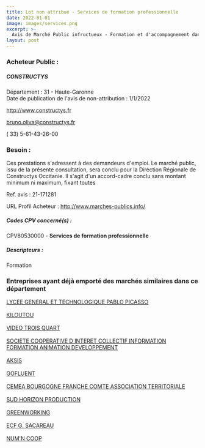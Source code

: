 ```yaml
---
title: Lot non attribué - Services de formation professionnelle
date: 2022-01-01
image: images/services.png
excerpt: >-
  Avis de Marché Public infructueux - Formation et d'accompagnement dans le cadre de Préparations Opérationnelles à l'Emploi Collectives (Poec) - Région Occitanie
layout: post
---
```


### Acheteur Public :
##### CONSTRUCTYS
Département : 31 - Haute-Garonne<br/>
Date de publication de l'avis de non-attribution : 1/1/2022


http://www.constructys.fr

bruno.oliva@constructys.fr

( 33) 5-61-43-26-00
### Besoin :

Ces prestations s'adressent à des demandeurs d'emploi. Le marché public, issu de la présente consultation, sera conclu pour la Direction Régionale de Constructys Occitanie. Il s'agit d'un accord-cadre conclu sans montant minimum ni maximum, fixant toutes

Ref. avis : 21-171281

URL Profil Acheteur : http://www.marches-publics.info/

##### Codes CPV concerné(s) :
CPV80530000 - **Services de formation professionnelle** <br/>

##### Descripteurs :
Formation <br/>

### Entreprises ayant déjà emporté des marchés similaires dans ce département
<a href="/entreprise-544/siren-196600142">LYCEE GENERAL ET TECHNOLOGIQUE PABLO PICASSO</a><br/><br/>
<a href="/entreprise-545/siren-317686061">KILOUTOU</a><br/><br/>
<a href="/entreprise-548/siren-333159192">VIDEO TROIS QUART</a><br/><br/>
<a href="/entreprise-552/siren-380788869">SOCIETE COOPERATIVE D INTERET COLLECTIF INFORMATION FORMATION ANIMATION DEVELOPPEMENT</a><br/><br/>
<a href="/entreprise-553/siren-390174621">AKSIS</a><br/><br/>
<a href="/entreprise-560/siren-433467529">GOFLUENT</a><br/><br/>
<a href="/entreprise-560/siren-433542388">CEMEA BOURGOGNE FRANCHE COMTE ASSOCIATION TERRITORIALE</a><br/><br/>
<a href="/entreprise-566/siren-493400691">SUD HORIZON PRODUCTION</a><br/><br/>
<a href="/entreprise-571/siren-528286552">GREENWORKING</a><br/><br/>
<a href="/entreprise-577/siren-808609176">ECF G. SACAREAU</a><br/><br/>
<a href="/entreprise-580/siren-829992510">NUM'N COOP</a><br/><br/>

